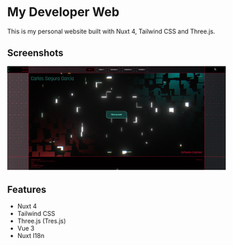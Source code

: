 # My Developer Web

This is my personal website built with Nuxt 4, Tailwind CSS and Three.js.

## Screenshots

![Screenshot 1](https://github.com/Lithos-hub/my-developer-website/blob/master/public/screenshots/screenshot-1.png?raw=true)

## Features

- Nuxt 4
- Tailwind CSS
- Three.js (Tres.js)
- Vue 3
- Nuxt I18n
